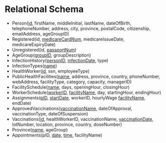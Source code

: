 # Relational Schema
- Person(<ins>id</ins>, firstName, middleInitial, lastName, dateOfBirth, telephoneNumber, address, city, province, postalCode, citizenship, emailAddress, ageGroupID)
- Registered(id, <ins>medicareCardNum</ins>, medicareIssueDate, medicareExpiryDate)
- Unregistered(id, <ins>passportNum</ins>)
- AgeGroup(<ins>groupID</ins>, groupDescription)
- InfectionHistory(<ins>personID</ins>, <ins>infectionDate</ins>, type)
- InfectionTypes(<ins>name</ins>)
- HealthWorker(<ins>id</ins>, ssn, employeeType)
- PublicHealthFacilities(<ins>name</ins>, address, province, country, phoneNumber, webAddress, facilityType, category, capacity, managerID)
- FacilitySchedule(<ins>name</ins>, days, openingHour, closingHour)
- WorkerSchedule(<ins>workerID</ins>, <ins>facilityName</ins>, day, startingHour, endingHour)
- Assignments(<ins>pID</ins>, <ins>startDate</ins>, workerID, hourlyWage <ins>facilityName</ins>, endDate)
- ApprovedVaccinations(<ins>vaccinationName</ins>, dateOfApproval, vaccinationType, dateOfSuspension)
- Vaccinations(<ins>id</ins>, healthWorkerID, vaccinationName, <ins>vaccinationDate</ins>, lotNumber, location, province, country, doseNumber)
- Province(<ins>name</ins>, ageGroup)
- Appointments(pID, <ins>date</ins>, <ins>time</ins>, facilityName)
